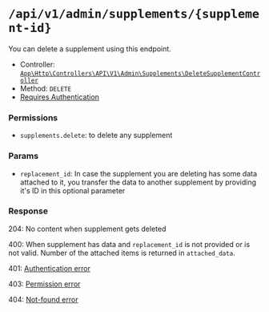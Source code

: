 # `/api/v1/admin/supplements/{supplement-id}`
You can delete a supplement using this endpoint.

- Controller: [`App\Http\Controllers\API\V1\Admin\Supplements\DeleteSupplementController`](../../../../src/app/Http/Controllers/API/V1/Admin/Supplements/DeleteSupplementController.php)
- Method: `DELETE`
- [Requires Authentication](../../auth/login.md#how-to-use-api-token)

### Permissions
- `supplements.delete`: to delete any supplement

### Params

- `replacement_id`: In case the supplement you are deleting has some data attached to it, you transfer the data to another supplement by providing it's ID in this optional parameter

### Response

204: No content when supplement gets deleted

400: When supplement has data and `replacement_id` is not provided or is not valid. Number of the attached items is returned in `attached_data`.

401: [Authentication error](../../authentication-errors.md)

403: [Permission error](../../permission-errors.md)

404: [Not-found error](../../not-found-errors.md)
